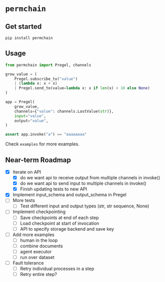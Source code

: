 # `permchain`

## Get started

`pip install permchain`

## Usage

```python
from permchain import Pregel, channels

grow_value = (
    Pregel.subscribe_to("value")
    | (lambda x: x + x)
    | Pregel.send_to(value=lambda x: x if len(x) < 10 else None)
)

app = Pregel(
    grow_value,
    channels={"value": channels.LastValue(str)},
    input="value",
    output="value",
)

assert app.invoke("a") == "aaaaaaaa"

```

Check `examples` for more examples.

## Near-term Roadmap

- [x] Iterate on API
  - [x] do we want api to receive output from multiple channels in invoke()
  - [x] do we want api to send input to multiple channels in invoke()
  - [x] Finish updating tests to new API
- [x] Implement input_schema and output_schema in Pregel
- [ ] More tests
  - [ ] Test different input and output types (str, str sequence, None)
- [ ] Implement checkpointing
  - [ ] Save checkpoints at end of each step
  - [ ] Load checkpoint at start of invocation
  - [ ] API to specify storage backend and save key
- [ ] Add more examples
  - [ ] human in the loop
  - [ ] combine documents
  - [ ] agent executor
  - [ ] run over dataset
- [ ] Fault tolerance
  - [ ] Retry individual processes in a step
  - [ ] Retry entire step?
